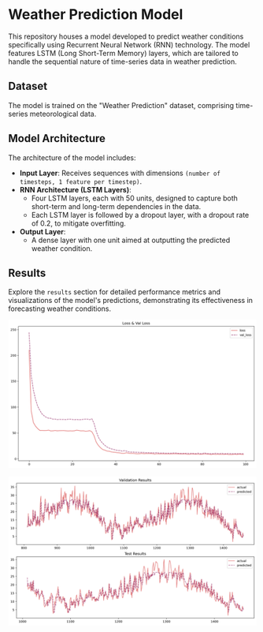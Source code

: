 # Weather Prediction Model

This repository houses a model developed to predict weather conditions specifically using Recurrent Neural Network (RNN) technology. The model features LSTM (Long Short-Term Memory) layers, which are tailored to handle the sequential nature of time-series data in weather prediction.

## Dataset
The model is trained on the "Weather Prediction" dataset, comprising time-series meteorological data.

## Model Architecture

The architecture of the model includes:

- **Input Layer**: Receives sequences with dimensions `(number of timesteps, 1 feature per timestep)`.
- **RNN Architecture (LSTM Layers)**:
  - Four LSTM layers, each with 50 units, designed to capture both short-term and long-term dependencies in the data.
  - Each LSTM layer is followed by a dropout layer, with a dropout rate of 0.2, to mitigate overfitting.
- **Output Layer**:
  - A dense layer with one unit aimed at outputting the predicted weather condition.

## Results
Explore the `results` section for detailed performance metrics and visualizations of the model's predictions, demonstrating its effectiveness in forecasting weather conditions.
<p align="center">

</p>
<p align="center">
 <img src="https://raw.githubusercontent.com/jolapodolszanska/weather-prediction-rnn/main/output.png" />
</p>

<p align="center">
 <img src="https://raw.githubusercontent.com/jolapodolszanska/weather-prediction-rnn/main/output2.png" />
</p>



